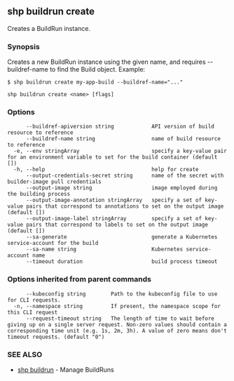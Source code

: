 ## shp buildrun create

Creates a BuildRun instance.

### Synopsis


Creates a new BuildRun instance using the given name, and requires --buildref-name to
find the Build object. Example:

	$ shp buildrun create my-app-build --buildref-name="..."


```
shp buildrun create <name> [flags]
```

### Options

```
      --buildref-apiversion string            API version of build resource to reference
      --buildref-name string                  name of build resource to reference
  -e, --env stringArray                       specify a key-value pair for an environment variable to set for the build container (default [])
  -h, --help                                  help for create
      --output-credentials-secret string      name of the secret with builder-image pull credentials
      --output-image string                   image employed during the building process
      --output-image-annotation stringArray   specify a set of key-value pairs that correspond to annotations to set on the output image (default [])
      --output-image-label stringArray        specify a set of key-value pairs that correspond to labels to set on the output image (default [])
      --sa-generate                           generate a Kubernetes service-account for the build
      --sa-name string                        Kubernetes service-account name
      --timeout duration                      build process timeout
```

### Options inherited from parent commands

```
      --kubeconfig string        Path to the kubeconfig file to use for CLI requests.
  -n, --namespace string         If present, the namespace scope for this CLI request
      --request-timeout string   The length of time to wait before giving up on a single server request. Non-zero values should contain a corresponding time unit (e.g. 1s, 2m, 3h). A value of zero means don't timeout requests. (default "0")
```

### SEE ALSO

* [shp buildrun](shp_buildrun.md)	 - Manage BuildRuns

